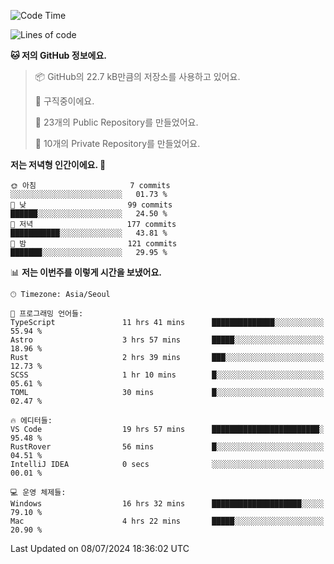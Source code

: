   <!--START_SECTION:waka-->
![Code Time](http://img.shields.io/badge/Code%20Time-726%20hrs%2026%20mins-blue)

![Lines of code](https://img.shields.io/badge/%EC%A0%80%EB%8A%94%20%EC%97%AC%ED%83%9C%EA%B9%8C%EC%A7%80%20-365.7%20thousand%20%EC%A4%84%EC%9D%98%20%EC%BD%94%EB%93%9C%EB%A5%BC%20%EC%9E%91%EC%84%B1%ED%96%88%EC%96%B4%EC%9A%94.-blue)

**🐱 저의 GitHub 정보에요.** 

> 📦 GitHub의 22.7 kB만큼의 저장소를 사용하고 있어요. 
 > 
> 💼 구직중이에요.
 > 
> 📜 23개의 Public Repository를 만들었어요. 
 > 
> 🔑 10개의 Private Repository를 만들었어요. 
 > 
**저는 저녁형 인간이에요. 🦉** 

```text
🌞 아침                     7 commits           ░░░░░░░░░░░░░░░░░░░░░░░░░   01.73 % 
🌆 낮　                     99 commits          ██████░░░░░░░░░░░░░░░░░░░   24.50 % 
🌃 저녁                     177 commits         ███████████░░░░░░░░░░░░░░   43.81 % 
🌙 밤　                     121 commits         ███████░░░░░░░░░░░░░░░░░░   29.95 % 
```


📊 **저는 이번주를 이렇게 시간을 보냈어요.** 

```text
🕑︎ Timezone: Asia/Seoul

💬 프로그래밍 언어들: 
TypeScript               11 hrs 41 mins      ██████████████░░░░░░░░░░░   55.94 % 
Astro                    3 hrs 57 mins       █████░░░░░░░░░░░░░░░░░░░░   18.96 % 
Rust                     2 hrs 39 mins       ███░░░░░░░░░░░░░░░░░░░░░░   12.73 % 
SCSS                     1 hr 10 mins        █░░░░░░░░░░░░░░░░░░░░░░░░   05.61 % 
TOML                     30 mins             █░░░░░░░░░░░░░░░░░░░░░░░░   02.47 % 

🔥 에디터들: 
VS Code                  19 hrs 57 mins      ████████████████████████░   95.48 % 
RustRover                56 mins             █░░░░░░░░░░░░░░░░░░░░░░░░   04.51 % 
IntelliJ IDEA            0 secs              ░░░░░░░░░░░░░░░░░░░░░░░░░   00.01 % 

💻 운영 체제들: 
Windows                  16 hrs 32 mins      ████████████████████░░░░░   79.10 % 
Mac                      4 hrs 22 mins       █████░░░░░░░░░░░░░░░░░░░░   20.90 % 
```


 Last Updated on 08/07/2024 18:36:02 UTC
<!--END_SECTION:waka-->
